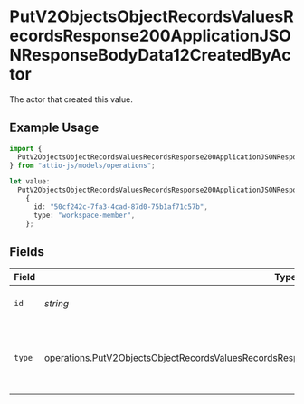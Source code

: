 # PutV2ObjectsObjectRecordsValuesRecordsResponse200ApplicationJSONResponseBodyData12CreatedByActor

The actor that created this value.

## Example Usage

```typescript
import {
  PutV2ObjectsObjectRecordsValuesRecordsResponse200ApplicationJSONResponseBodyData12CreatedByActor,
} from "attio-js/models/operations";

let value:
  PutV2ObjectsObjectRecordsValuesRecordsResponse200ApplicationJSONResponseBodyData12CreatedByActor =
    {
      id: "50cf242c-7fa3-4cad-87d0-75b1af71c57b",
      type: "workspace-member",
    };
```

## Fields

| Field                                                                                                                                                                                                                  | Type                                                                                                                                                                                                                   | Required                                                                                                                                                                                                               | Description                                                                                                                                                                                                            |
| ---------------------------------------------------------------------------------------------------------------------------------------------------------------------------------------------------------------------- | ---------------------------------------------------------------------------------------------------------------------------------------------------------------------------------------------------------------------- | ---------------------------------------------------------------------------------------------------------------------------------------------------------------------------------------------------------------------- | ---------------------------------------------------------------------------------------------------------------------------------------------------------------------------------------------------------------------- |
| `id`                                                                                                                                                                                                                   | *string*                                                                                                                                                                                                               | :heavy_minus_sign:                                                                                                                                                                                                     | An ID to identify the actor.                                                                                                                                                                                           |
| `type`                                                                                                                                                                                                                 | [operations.PutV2ObjectsObjectRecordsValuesRecordsResponse200ApplicationJSONResponseBodyData12Type](../../models/operations/putv2objectsobjectrecordsvaluesrecordsresponse200applicationjsonresponsebodydata12type.md) | :heavy_minus_sign:                                                                                                                                                                                                     | The type of actor. [Read more information on actor types here](/docs/actors).                                                                                                                                          |